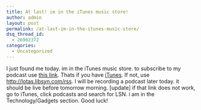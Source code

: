 ```yaml
---
title: At last! im in the iTunes music store!
author: admin
layout: post
permalink: /at-last-im-in-the-itunes-music-store/
dsq_thread_id:
  - 26962372
categories:
  - Uncategorized
---
```

I just found me today. im in the iTunes music store. to subscribe to my podcast use [this link][1]. Thats if you have [iTunes][2]. If not, use <http://lotas.libsyn.com/rss>. I will be recording a podcast later today. it should be live before tomorrow morning. [update] if that link does not work, go to iTunes, click podcasts and search for LSN. i am in the Technology/Gadgets section. Good luck!

 [1]: http://phobos.apple.com/WebObjects/MZStore.woa/wa/viewAlbum?playlistId=73801481&selectedItemId=73801481
 [2]: http://www.apple.com/itunes